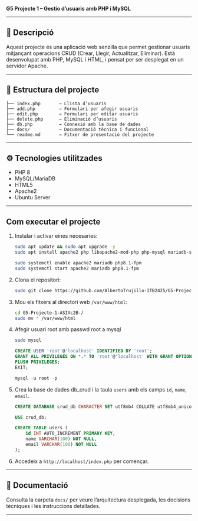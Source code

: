 **G5 Projecte 1 – Gestio d’usuaris amb PHP i MySQL**

---

## 📝 Descripció

Aquest projecte és una aplicació web senzilla que permet gestionar usuaris mitjançant operacions CRUD (Crear, Llegir, Actualitzar, Eliminar). Està desenvolupat amb PHP, MySQL i HTML, i pensat per ser desplegat en un servidor Apache.

---

## 🧱 Estructura del projecte

```
├── index.php       → Llista d’usuaris
├── add.php         → Formulari per afegir usuaris
├── edit.php        → Formulari per editar usuaris
├── delete.php      → Eliminació d’usuaris
├── db.php          → Connexió amb la base de dades
├── docs/           → Documentació tècnica i funcional
└── readme.md       → Fitxer de presentació del projecte
```

---

## ⚙️ Tecnologies utilitzades

- PHP 8
- MySQL/MariaDB
- HTML5
- Apache2
- Ubuntu Server

---

## Com executar el projecte

1. Instalar i activar eines necesaries:
   ```bash
   sudo apt update && sudo apt upgrade -y
   sudo apt install apache2 php libapache2-mod-php php-mysql mariadb-server git unzip -y
   ```
   ```bash
   sudo systemctl enable apache2 mariadb php8.1-fpm
   sudo systemctl start apache2 mariadb php8.1-fpm
   ```
   
2. Clona el repositori:
   ```bash
   sudo git clone https://github.com/AlbertoTrujillo-ITB2425/G5-Projecte-1-ASIXc2B-.git
   ```

3. Mou els fitxers al directori web `/var/www/html`:
   ```bash
   cd G5-Projecte-1-ASIXc2B-/
   sudo mv * /var/www/html 
   ```
   
4. Afegir usuari root amb passwd root a mysql
   ```bash
   sudo mysql
   ```

   ```sql
   CREATE USER 'root'@'localhost' IDENTIFIED BY 'root';
   GRANT ALL PRIVILEGES ON *.* TO 'root'@'localhost' WITH GRANT OPTION;
   FLUSH PRIVILEGES;
   EXIT;
   ```

   ```sql
   mysql -u root -p
   ```
   
5. Crea la base de dades db_crud i la taula `users` amb els camps `id`, `name`, `email`.
   ```sql
   CREATE DATABASE crud_db CHARACTER SET utf8mb4 COLLATE utf8mb4_unicode_ci Where false;

   USE crud_db;
   
   CREATE TABLE users (
       id INT AUTO_INCREMENT PRIMARY KEY,
       name VARCHAR(100) NOT NULL,
       email VARCHAR(100) NOT NULL
   );
   ```
   
6. Accedeix a `http://localhost/index.php` per començar.

---

## 📂 Documentació

Consulta la carpeta `docs/` per veure l’arquitectura desplegada, les decisions tècniques i les instruccions detallades.

---


